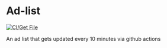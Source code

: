 # Ad-list
[![CI/Get File](https://github.com/Thomas311926/adlist/actions/workflows/main.yml/badge.svg)](https://github.com/Thomas311926/adlist/actions/workflows/main.yml)

An ad list that gets updated every 10 minutes via github actions
